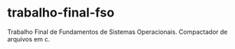# trabalho-final-fso
Trabalho Final de Fundamentos de Sistemas Operacionais. Compactador de arquivos em c.

